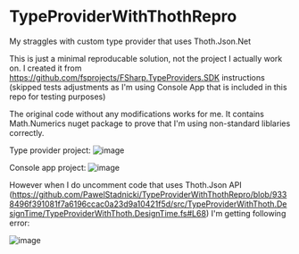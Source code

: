 # TypeProviderWithThothRepro
My straggles with custom type provider that uses Thoth.Json.Net

This is just a minimal reproducable solution, not the project I actually work on.
I created it from https://github.com/fsprojects/FSharp.TypeProviders.SDK instructions (skipped tests adjustments as I'm using 
Console App that is included in this repo for testing purposes)

The original code without any modifications works for me. 
It contains Math.Numerics nuget package to prove that  I'm using non-standard liblaries correctly.

Type provider project: 
![image](https://user-images.githubusercontent.com/56049414/128771569-4091b6ca-ad2b-4ee1-a453-0c081cd210e9.png)

Console app project: 
![image](https://user-images.githubusercontent.com/56049414/128771448-f2b19add-d968-4aaf-8aaa-ce167711ed4d.png)


However when I do uncomment code that uses Thoth.Json API (https://github.com/PawelStadnicki/TypeProviderWithThothRepro/blob/9338496f391081f7a6196ccac0a23d9a10421f5d/src/TypeProviderWithThoth.DesignTime/TypeProviderWithThoth.DesignTime.fs#L68)  I'm getting following error:

![image](https://user-images.githubusercontent.com/56049414/128770155-d6b042d1-9d8c-4278-996d-d16f6a1d7638.png)


